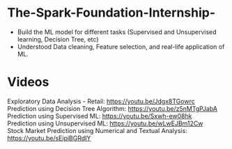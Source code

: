 # The-Spark-Foundation-Internship-
* Build the ML model for different tasks (Supervised and Unsupervised learning, Decision Tree, etc)
* Understood Data cleaning, Feature selection, and real-life application of ML.


# Videos #
Exploratory Data Analysis - Retail: https://youtu.be/Jdgx8TGowrc \
Prediction using Decision Tree Algorithm: https://youtu.be/z5nMTgPJabA \
Prediction using Supervised ML: https://youtu.be/Sxwh-ew08hk \
Prediction using Unsupervised ML: https://youtu.be/wLwEJBm12Cw \
Stock Market Prediction using Numerical and Textual Analysis: https://youtu.be/sEipiBGRdIY 

